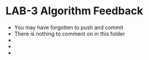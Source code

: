 # LAB-3 Algorithm Feedback

- You may have forgotten to push and commit 
- There is nothing to comment on in this folder 
- 
- 
- 